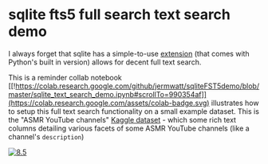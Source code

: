 # sqlite fts5 full search text search demo

I always forget that sqlite has a simple-to-use [extension](https://www.sqlite.org/fts5.html) (that comes with Python's built in version) allows for decent full text search.  

This is a reminder collab notebook  [[!https://colab.research.google.com/github/jermwatt/sqliteFST5demo/blob/master/sqlite_text_search_demo.ipynb#scrollTo=990354af]](https://colab.research.google.com/assets/colab-badge.svg) illustrates how to setup this full text search functionality on a small example dataset.  This is the "ASMR YouTube channels" [Kaggle dataset](https://www.kaggle.com/datasets/ulisesmontoyacanales/youtube-asmr-channels) - which some rich text columns detailing various facets of some ASMR YouTube channels (like a channel's `description`)


[![8.5](https://colab.research.google.com/assets/colab-badge.svg)](https://colab.research.google.com/github/jermwatt/machine_learning_refined/blob/main/notes/8_Linear_unsupervised_learning/8_5_Kmeans.ipynb)
